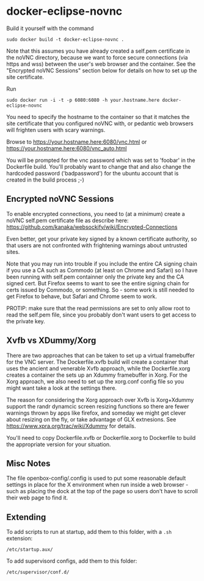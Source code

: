docker-eclipse-novnc
=========================


Build it yourself with the command
```
sudo docker build -t docker-eclipse-novnc .
```
Note that this assumes you have already created a self.pem certificate 
in the noVNC directory, because we want to force secure connections 
(via https and wss) between the user's web browser and the container. 
See the "Encrypted noVNC Sessions" section below for details on how to
set up the site certificate.

Run
```
sudo docker run -i -t -p 6080:6080 -h your.hostname.here docker-eclipse-novnc
```
You need to specify the hostname to the container so that it matches the
site certificate that you configured noVNC with, or pedantic web browsers will
frighten users with scary warnings. 

Browse to
    https://your.hostname.here:6080/vnc.html
or
    https://your.hostname.here:6080/vnc_auto.html

You will be prompted for the vnc password which was set to 'foobar' in the
Dockerfile build. You'll probably want to change that and also change the 
hardcoded password ('badpassword') for the ubuntu account that is created 
in the build process  ;-)

Encrypted noVNC Sessions
------------------------
To enable encrypted connections, you need to (at a minimum) create a 
noVNC self.pem certificate file as describe here: 
   https://github.com/kanaka/websockify/wiki/Encrypted-Connections

Even better, get your private key signed by a known certificate authority,
so that users are not confronted with frightening warnings about untrusted sites. 

Note that you may run into trouble if you include the entire CA signing 
chain if you use a CA such as Commodo (at least on Chrome and Safari) so I 
have been running with self.pem containner only the private key and the 
CA signed cert. But Firefox seems to want to see the entire signing chain for certs issued 
by Commodo, or something. So - some work is still needed to get Firefox
to behave, but Safari and Chrome seem to work.

PROTIP: make sure that the read permissions are set to only allow root to read the
self.pem file, since you probably don't want users to get access to the private key.

Xvfb vs XDummy/Xorg
-------------------
There are two approaches that can be taken to set up a virtual framebuffer for the VNC
server. The Dockerfile.xvfb build will create a container that uses the ancient and venerable
Xvfb approach, while the Dockerfile.xorg creates a container the sets up an Xdummy framebuffer
in Xorg. For the Xorg approach, we also need to set up the xorg.conf config file so you might 
want take a look at the settings there.

The reason for considering the Xorg approach over Xvfb is Xorg+Xdummy support the randr 
dynamcic screen resizing functions so there are fewer warnings thrown by apps like firefox,
and someday we might get clever about resizing on the fly, or take advantage of GLX extnesions.
See https://www.xpra.org/trac/wiki/Xdummy for details.

You'll need to copy Dockerfile.xvfb or Dockerfile.xorg to Dockerfile to build the appropriate
version for your situation.

Misc Notes
----------
The file openbox-config/.config is used to put some reasonable default settings in place for 
the X environment when run inside a web browser - such as placing the dock at the top of the
page so users don't have to scroll their web page to find it.

Extending
---------

To add scripts to run at startup, add them to this folder, with a ```.sh``` extension:

```
/etc/startup.aux/
```

To add supervisord configs, add them to this folder:
```
/etc/supervisor/conf.d/
```
